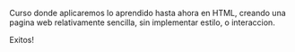 Curso donde aplicaremos lo aprendido hasta ahora en HTML, 
creando una pagina web relativamente sencilla, sin implementar
estilo, o interaccion. 

Exitos!